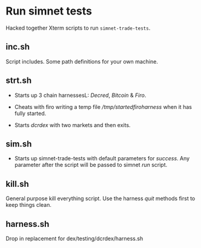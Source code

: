 # Run simnet tests

Hacked together Xterm scripts to run `simnet-trade-tests`.

## inc.sh

Script includes. Some path definitions for your own machine.

## strt.sh

- Starts up 3 chain harnessesL: _Decred_, _Bitcoin_ & _Firo_. 

- Cheats with firo writing a temp file _/tmp/startedfiroharness_ when it has fully started.

- Starts _dcrdex_ with two markets and then exits.

## sim.sh

- Starts up simnet-trade-tests with default parameters for _success_. Any parameter after the script will be passed to simnet _run_ script.

## kill.sh

General purpose kill everything script. Use the harness _quit_ methods first to keep things clean.

## harness.sh

Drop in replacement for dex/testing/dcrdex/harness.sh